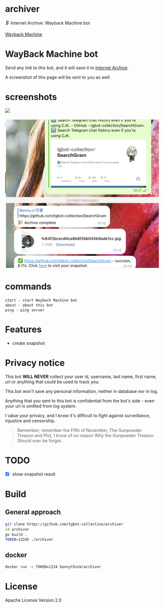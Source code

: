 # archiver

🗜 Internet Archive: Wayback Machine bot

[Wayback Machine](https://t.me/wayback_machine_bot)

# WayBack Machine bot

Send any link to this bot, and it will save it to [Internet Archive](https://archive.org/).

A screenshot of this page will be sent to you as well.

# screenshots

![](assets/1.png)

![](assets/2.png)

# commands

```
start - start Wayback Machine bot
about - about this bot
ping - ping server
```

# Features

* create snapshot

# Privacy notice

This bot **WILL NEVER** collect your user id, username, last name, first name, url or anything that could be used to
track you.

This bot won't save any personal information, neither in database nor in log.

Anything that you sent to this bot is confidential from the bot's side - even your url is omitted from log system.

I value your privacy, and I know it's difficult to fight against surveillance, injustice and censorship.

> Remember, remember the Fifth of November,
> The Gunpowder Treason and Plot,
> I know of no reason
> Why the Gunpowder Treason
> Should ever be forgot.

# TODO

- [x] show snapshot result

# Build

## General approach

```bash
git clone https://github.com/tgbot-collection/archiver
cd archiver
go build .
TOKEN=13245 ./archiver
```

## docker

```bash
docker run -e TOKEN=1234 bennythink/archiver
```

# License

Apache License
Version 2.0